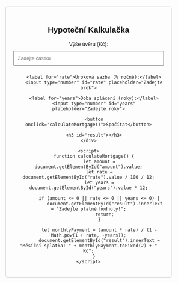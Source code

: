 <!DOCTYPE html>
<html lang="cs">
<head>
    <meta charset="UTF-8">
    <meta name="viewport" content="width=device-width, initial-scale=1.0">
    <title>Hypoteční Kalkulačka</title>
    <style>
        body { font-family: Arial, sans-serif; text-align: center; margin: 20px; }
        .container { max-width: 400px; margin: auto; padding: 20px; border: 1px solid #ccc; border-radius: 5px; }
        input, button { margin: 10px 0; width: 100%; padding: 10px; }
    </style>
</head>
<body>
    <div class="container">
        <h2>Hypoteční Kalkulačka</h2>
        <label for="amount">Výše úvěru (Kč):</label>
        <input type="number" id="amount" placeholder="Zadejte částku">
        
        <label for="rate">Úroková sazba (% ročně):</label>
        <input type="number" id="rate" placeholder="Zadejte úrok">
        
        <label for="years">Doba splácení (roky):</label>
        <input type="number" id="years" placeholder="Zadejte roky">
        
        <button onclick="calculateMortgage()">Spočítat</button>
        
        <h3 id="result"></h3>
    </div>

    <script>
        function calculateMortgage() {
            let amount = document.getElementById("amount").value;
            let rate = document.getElementById("rate").value / 100 / 12;
            let years = document.getElementById("years").value * 12;
            
            if (amount <= 0 || rate <= 0 || years <= 0) {
                document.getElementById("result").innerText = "Zadejte platné hodnoty!";
                return;
            }
            
            let monthlyPayment = (amount * rate) / (1 - Math.pow(1 + rate, -years));
            document.getElementById("result").innerText = "Měsíční splátka: " + monthlyPayment.toFixed(2) + " Kč";
        }
    </script>
</body>
</html>

